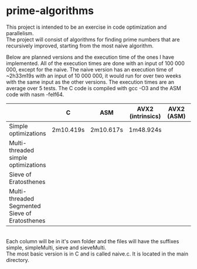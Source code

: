 # prime-algorithms
This project is intended to be an exercise in code optimization and parallelism.  
The project will consist of algorithms for finding prime numbers that are recursively improved, 
starting from the most naive algorithm.  

Below are planned versions and the execution time of the ones I have implemented. All of the execution times are done with an input of 100 000 000, except for the naive. The naive version has an execution time of ~2h33m19s with an input of 10 000 000, it would run for over two weeks with the same input as the other versions. The execution times are an average over 5 tests. The C code is compiled with gcc -O3 and the ASM code with nasm -felf64.
  
|                                                | C         | ASM       | AVX2 (intrinsics) | AVX2 (ASM) | CUDA |
|------------------------------------------------|-----------|-----------|-------------------|------------|------|
| Simple optimizations                           | 2m10.419s | 2m10.617s |     1m48.924s     |            |      |
| Multi-threaded simple optimizations            |           |           |                   |            |      |
| Sieve of Eratosthenes                          |           |           |                   |            |      |
| Multi-threaded Segmented Sieve of Eratosthenes |           |           |                   |            |      |

&nbsp;  
Each column will be in it's own folder and the files will have the suffixes simple, simpleMulti, sieve and sieveMulti.  
The most basic version is in C and is called naive.c. It is located in the main directory.
